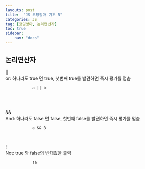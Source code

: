 ```yaml
---
layouts: post
title:  "JS 코딩앙마 기초 5"
categories: JS
tag: [코딩앙마, 논리연산자]
toc: true
sidebar:
    nav: "docs"
---
```


## 논리연산자

<html>
|| <br/>
or: 하나라도 true 면 true, 첫번째 true를 발견하면 즉시 평가를 멈춤 <br/>

                a || b 

<br/>
<br/>

&& <br/>
And: 하나라도 false 면 false, 첫번째 false를 발견하면 즉시 평가를 멈춤 <br/>

                a && B 

<br/>

! <br/>
Not: true 와 false의 반대값을 출력 <br/>

                !a 

<br/>
</html>
<br/>